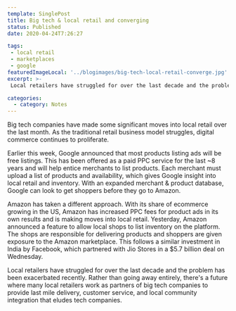 ```yaml
---
template: SinglePost
title: Big tech & local retail and converging
status: Published
date: 2020-04-24T7:26:27
tags:
 - local retail
 - marketplaces
 - google
featuredImageLocal: '../blogimages/big-tech-local-retail-converge.jpg'
excerpt: >-
 Local retailers have struggled for over the last decade and the problem has been exacerbated recently. Rather than going away entirely, there's a future where many local retailers work as partners of big tech companies to provide last mile delivery, customer service, and local community integration that eludes tech companies.

categories:
  - category: Notes
---
```

Big tech companies have made some significant moves into local retail over the last month. As the traditional retail business model struggles, digital commerce continues to proliferate.

Earlier this week, Google announced that most products listing ads will be free listings. This has been offered as a paid PPC service for the last ~8 years and will help entice merchants to list products. Each merchant must upload a list of products and availability, which gives Google  insight into local retail and inventory. With an expanded merchant & product database, Google can look to get shoppers before they go to Amazon.

Amazon has taken a different approach. With its share of ecommerce growing in the US, Amazon has increased PPC fees for product ads in its own results and is making moves into local retail. Yesterday, Amazon announced a feature to allow local shops to list inventory on the platform. The shops are responsible for delivering products and shoppers are given exposure to the Amazon marketplace. This follows a similar investment in India by Facebook, which partnered with Jio Stores in a $5.7 billion deal on Wednesday.

Local retailers have struggled for over the last decade and the problem has been exacerbated recently. Rather than going away entirely, there's a future where many local retailers work as partners of big tech companies to provide last mile delivery, customer service, and local community integration that eludes tech companies.
